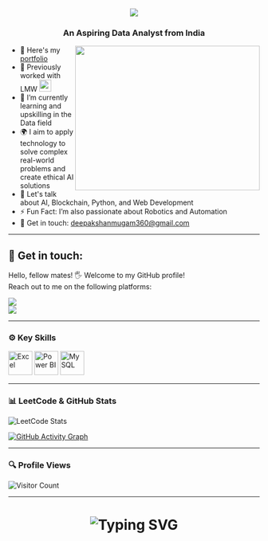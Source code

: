 <h1 align="center">
  <img src="https://readme-typing-svg.herokuapp.com/?font=Righteous&size=35&center=true&vCenter=true&width=500&height=70&duration=4000&lines=Hi+There!+👋;+I'm+Deepak+Shanmugam!" />
</h1>

<h3 align="center">An Aspiring Data Analyst from India</h3>

<img align="right" width="370" height="290" src="https://media.giphy.com/media/LMcB8XospGZO8UQq87/giphy.gif">

- 🔭 Here's my [portfolio](https://codebasics.io/portfolio/Deepak-Shanmugam-K)  
- 💼 Previously worked with LMW <img height="24" width="24" src="https://static.zohocdn.com/catalyst-cdn/img/welcomeloader-b6a4057dc7.gif">  
- 🌱 I’m currently learning and upskilling in the Data field  
- 🌍 I aim to apply technology to solve complex real-world problems and create ethical AI solutions  
- 💬 Let's talk about AI, Blockchain, Python, and Web Development  
- ⚡ Fun Fact: I’m also passionate about Robotics and Automation  
- 📩 Get in touch: <a href="mailto:deepakshanmugam360@gmail.com">deepakshanmugam360@gmail.com</a>  

---

<h2>🔗 Get in touch:</h2>  

Hello, fellow mates! 🖐️ Welcome to my GitHub profile!  
Reach out to me on the following platforms:  

[<img src="https://img.shields.io/badge/LinkedIn-0077B5?style=for-the-badge&logo=linkedin&logoColor=white" />](https://www.linkedin.com/in/deepak-shanmugam-786d/)  
[<img src="https://img.shields.io/badge/Github-black?style=for-the-badge&logo=github&logoColor=white" />](https://github.com/DeepakShanmugam-786d)  

---

### ⚙️ Key Skills

<img width="48" height="48" src="https://img.icons8.com/color/48/microsoft-excel-2019--v1.png" alt="Excel"/> 
<img width="48" height="48" src="https://img.icons8.com/color/48/power-bi.png" alt="Power BI"/> 
<img width="48" height="48" src="https://img.icons8.com/fluency/48/mysql-logo.png" alt="MySQL"/>

---

### 📊 LeetCode & GitHub Stats

![LeetCode Stats](https://leetcard.jacoblin.cool/Deepakshanmugamk?theme=dark&font=Koh%20Santepheap&ext=heatmap)

[![GitHub Activity Graph](https://github-readme-activity-graph.vercel.app/graph?username=DeepakShanmugam-786d&bg_color=39d5bb&color=3b129b&line=9e4c98&point=ee1111&area=true&hide_border=true)](https://github.com/ashutosh00710/github-readme-activity-graph)

---

### 🔍 Profile Views

![Visitor Count](https://profile-counter.glitch.me/DeepakShanmugam-786d/count.svg)

---

<div align="center">
  <h1>
    <img src="https://readme-typing-svg.herokuapp.com?font=Jetbrains+Mono&size=27&duration=3200&color=3E92CC&center=true&vCenter=true&width=650&lines=Data+is+everything..;Code+with+passion+,+create+with+purpose.;Commit+to+your+dreams+,+push+to+GitHub.;Craft+your+dreams+with+code.;Dream+big+,+code+efficiently..." alt="Typing SVG"/>
  </h1>
</div>
